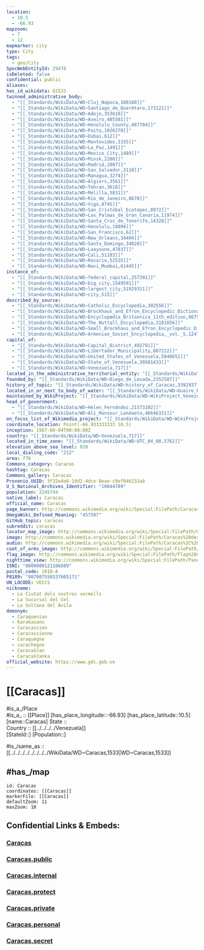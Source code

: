 ```yaml
---
location:
  - 10.5
  - -66.93
mapzoom:
  - 7
  - 12
mapmarker: city
type: City
tags:
  - geo/City
SpocWebEntityId: 29478
isDeleted: false
confidential: public
aliases: 
has_id_wikidata: Q1533
twinned_administrative_body:
  - "[[_Standards/WikiData/WD~Cluj_Napoca,100188]]"
  - "[[_Standards/WikiData/WD~Santiago_de_Querétaro,173121]]"
  - "[[_Standards/WikiData/WD~Adeje,353618]]"
  - "[[_Standards/WikiData/WD~Aveiro,485581]]"
  - "[[_Standards/WikiData/WD~Honolulu_County,487704]]"
  - "[[_Standards/WikiData/WD~Paita,1026270]]"
  - "[[_Standards/WikiData/WD~Dubai,612]]"
  - "[[_Standards/WikiData/WD~Montevideo,1335]]"
  - "[[_Standards/WikiData/WD~La_Paz,1491]]"
  - "[[_Standards/WikiData/WD~Mexico_City,1489]]"
  - "[[_Standards/WikiData/WD~Minsk,2280]]"
  - "[[_Standards/WikiData/WD~Madrid,2807]]"
  - "[[_Standards/WikiData/WD~San_Salvador,3110]]"
  - "[[_Standards/WikiData/WD~Managua,3274]]"
  - "[[_Standards/WikiData/WD~Algiers,3561]]"
  - "[[_Standards/WikiData/WD~Tehran,3616]]"
  - "[[_Standards/WikiData/WD~Melilla,5831]]"
  - "[[_Standards/WikiData/WD~Rio_de_Janeiro,8678]]"
  - "[[_Standards/WikiData/WD~Vigo,8745]]"
  - "[[_Standards/WikiData/WD~San_Cristóbal_Ecatepec,8972]]"
  - "[[_Standards/WikiData/WD~Las_Palmas_de_Gran_Canaria,11974]]"
  - "[[_Standards/WikiData/WD~Santa_Cruz_de_Tenerife,14328]]"
  - "[[_Standards/WikiData/WD~Honolulu,18094]]"
  - "[[_Standards/WikiData/WD~San_Francisco,62]]"
  - "[[_Standards/WikiData/WD~New_Orleans,34404]]"
  - "[[_Standards/WikiData/WD~Santo_Domingo,34820]]"
  - "[[_Standards/WikiData/WD~Laayoune,47837]]"
  - "[[_Standards/WikiData/WD~Cali,51103]]"
  - "[[_Standards/WikiData/WD~Rosario,52535]]"
  - "[[_Standards/WikiData/WD~Navi_Mumbai,61445]]"
instance_of:
  - "[[_Standards/WikiData/WD~federal_capital,257391]]"
  - "[[_Standards/WikiData/WD~big_city,1549591]]"
  - "[[_Standards/WikiData/WD~largest_city,51929311]]"
  - "[[_Standards/WikiData/WD~city,515]]"
described_by_source:
  - "[[_Standards/WikiData/WD~Catholic_Encyclopedia,302556]]"
  - "[[_Standards/WikiData/WD~Brockhaus_and_Efron_Encyclopedic_Dictionary,602358]]"
  - "[[_Standards/WikiData/WD~Encyclopædia_Britannica_11th_edition,867541]]"
  - "[[_Standards/WikiData/WD~The_Nuttall_Encyclopædia,3181656]]"
  - "[[_Standards/WikiData/WD~Small_Brockhaus_and_Efron_Encyclopedic_Dictionary,19180675]]"
  - "[[_Standards/WikiData/WD~Armenian_Soviet_Encyclopedia,_vol._5,124737632]]"
capital_of:
  - "[[_Standards/WikiData/WD~Capital_District,492791]]"
  - "[[_Standards/WikiData/WD~Libertador_Municipality,887222]]"
  - "[[_Standards/WikiData/WD~United_States_of_Venezuela,5848651]]"
  - "[[_Standards/WikiData/WD~State_of_Venezuela,39501433]]"
  - "[[_Standards/WikiData/WD~Venezuela,717]]"
located_in_the_administrative_territorial_entity: "[[_Standards/WikiData/WD~Libertador_Municipality,887222]]"
founded_by: "[[_Standards/WikiData/WD~Diego_de_Losada,2352507]]"
history_of_topic: "[[_Standards/WikiData/WD~history_of_Caracas,3392937]]"
located_in_or_next_to_body_of_water: "[[_Standards/WikiData/WD~Guaire_River,4679120]]"
maintained_by_WikiProject: "[[_Standards/WikiData/WD~WikiProject_Venezuela,11211417]]"
head_of_government:
  - "[[_Standards/WikiData/WD~Helen_Fernández,21573102]]"
  - "[[_Standards/WikiData/WD~Alí_Mansour_Landaeta,46646331]]"
on_focus_list_of_Wikimedia_project: "[[_Standards/WikiData/WD~WikiProject_Zika_Corpus,54439832]]"
coordinate_location: Point(-66.933333333 10.5)
inception: 1567-08-04T00:00:00Z
country: "[[_Standards/WikiData/WD~Venezuela,717]]"
located_in_time_zone: "[[_Standards/WikiData/WD~UTC_04_00,5762]]"
elevation_above_sea_level: 920
local_dialing_code: "212"
area: 776
Commons_category: Caracas
hashtag: Caracas
Commons_gallery: Caracas
Provenio_UUID: 3f32e4a6-1dd2-4dce-8eae-c0ef046231ab
U_S_National_Archives_Identifier: "10044789"
population: 2245744
native_label: Caracas
official_name: Caracas
page_banner: http://commons.wikimedia.org/wiki/Special:FilePath/Caracas%20Wikivoyage%20banner.jpg
OmegaWiki_Defined_Meaning: "457597"
GitHub_topic: caracas
subreddit: caracas
locator_map_image: http://commons.wikimedia.org/wiki/Special:FilePath/Caracas%20%28location%20map%29.svg
image: http://commons.wikimedia.org/wiki/Special:FilePath/Caracas%20desde%20el%20%C3%A1vila.jpg
audio: http://commons.wikimedia.org/wiki/Special:FilePath/Caracas%2C%20Spanish%20Wikipedia%20Article%20Intro.wav
coat_of_arms_image: http://commons.wikimedia.org/wiki/Special:FilePath/Coat%20of%20arms%20of%20Caracas%20%282022%29.png
flag_image: http://commons.wikimedia.org/wiki/Special:FilePath/Flag%20of%20Caracas%20%282022%29.svg
nighttime_view: http://commons.wikimedia.org/wiki/Special:FilePath/Panoramic%20view%20of%20Caracas%20night.jpg
ISNI: "0000000121106689"
postal_code: 1010-A
P8189: "987007550337605171"
UN_LOCODE: VECCS
nickname:
  - La Ciutat dels sostres vermells
  - La Sucursal del Cel
  - La Sultana del Ávila
demonym:
  - Caraquenian
  - Karakasano
  - Caracassien
  - Caracassienne
  - Caraquègne
  - carachegno
  - Caracaščan
  - Caracaščanka
official_website: https://www.gdc.gob.ve
---
```


# [[Caracas]] 

#is_a_/Place  
#is_a_ :: [[Place]] 
[has_place_longitude::-66.93] 
[has_place_latitude::10.5] 
[name::Caracas] 
State ::  
Country :: [[../../../../Venezuela]]  
[StateId::] 
[Population::] 


#is_/same_as :: [[../../../../../../../../WikiData/WD~Caracas,1533|WD~Caracas,1533]] 

## #has_/map 


```leaflet
id: Caracas
coordinates: [[Caracas]] 
markerFile: [[Caracas]] 
defaultZoom: 11 
maxZoom: 18
```


## Confidential Links & Embeds: 

### [Caracas](/_Standards/Earth/Continent/America~South/Venezuela/States~Venezuela/Distrito_Capital/City/Caracas.md) 

### [Caracas.public](/_public/Earth/Continent/America~South/Venezuela/States~Venezuela/Distrito_Capital/City/Caracas.public.md) 

### [Caracas.internal](/_internal/Earth/Continent/America~South/Venezuela/States~Venezuela/Distrito_Capital/City/Caracas.internal.md) 

### [Caracas.protect](/_protect/Earth/Continent/America~South/Venezuela/States~Venezuela/Distrito_Capital/City/Caracas.protect.md) 

### [Caracas.private](/_private/Earth/Continent/America~South/Venezuela/States~Venezuela/Distrito_Capital/City/Caracas.private.md) 

### [Caracas.personal](/_personal/Earth/Continent/America~South/Venezuela/States~Venezuela/Distrito_Capital/City/Caracas.personal.md) 

### [Caracas.secret](/_secret/Earth/Continent/America~South/Venezuela/States~Venezuela/Distrito_Capital/City/Caracas.secret.md)


